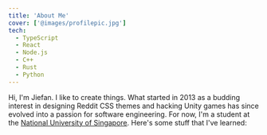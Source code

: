 ```yaml
---
title: 'About Me'
cover: ['@images/profilepic.jpg']
tech:
  - TypeScript
  - React
  - Node.js
  - C++
  - Rust
  - Python
---
```


Hi, I'm Jiefan. I like to create things.
What started in 2013 as a budding interest in designing Reddit CSS themes and hacking Unity games has since evolved into a passion for software engineering.
For now, I'm a student at the [National University of Singapore](https://www.nus.edu.sg/). Here's some stuff that I've learned: